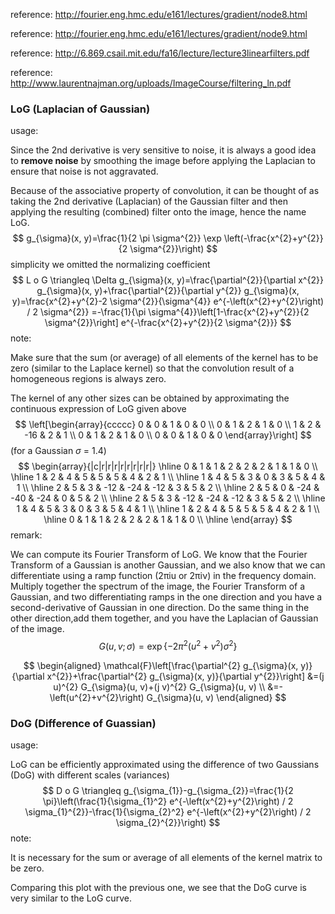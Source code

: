 

reference: http://fourier.eng.hmc.edu/e161/lectures/gradient/node8.html

reference: http://fourier.eng.hmc.edu/e161/lectures/gradient/node9.html

reference: http://6.869.csail.mit.edu/fa16/lecture/lecture3linearfilters.pdf

reference: http://www.laurentnajman.org/uploads/ImageCourse/filtering_ln.pdf

### LoG (Laplacian of Gaussian)

usage: 

Since the 2nd derivative is very sensitive to noise, it is always a good idea to **remove noise** by smoothing the image before applying the Laplacian to ensure that noise  is not aggravated. 

Because of the associative property of convolution,  it can be thought of as taking the 2nd derivative (Laplacian) of the Gaussian filter and then applying the resulting (combined)  filter onto the image, hence the name LoG. 
$$
g_{\sigma}(x, y)=\frac{1}{2 \pi \sigma^{2}} \exp \left(-\frac{x^{2}+y^{2}}{2 \sigma^{2}}\right)
$$
simplicity we omitted the normalizing coefficient 
$$
L o G \triangleq \Delta g_{\sigma}(x, y)=\frac{\partial^{2}}{\partial x^{2}} g_{\sigma}(x, y)+\frac{\partial^{2}}{\partial y^{2}} g_{\sigma}(x, y)=\frac{x^{2}+y^{2}-2 \sigma^{2}}{\sigma^{4}} e^{-\left(x^{2}+y^{2}\right) / 2 \sigma^{2}}
=-\frac{1}{\pi \sigma^{4}}\left[1-\frac{x^{2}+y^{2}}{2 \sigma^{2}}\right] e^{-\frac{x^{2}+y^{2}}{2 \sigma^{2}}}
$$
note: 

Make sure that the sum (or average) of all elements of the kernel has to be zero (similar  to the Laplace kernel) so that the convolution result of a homogeneous  regions is always zero.

The kernel of any other sizes can be obtained by approximating the  continuous expression of LoG given above
$$
\left[\begin{array}{ccccc}
0 & 0 & 1 & 0 & 0 \\
0 & 1 & 2 & 1 & 0 \\
1 & 2 & -16 & 2 & 1 \\
0 & 1 & 2 & 1 & 0 \\
0 & 0 & 1 & 0 & 0
\end{array}\right]
$$
(for a Gaussian $\sigma$ = 1.4) 
$$
\begin{array}{|c|r|r|r|r|r|r|r|r|}
\hline 0 & 1 & 1 & 2 & 2 & 2 & 1 & 1 & 0 \\
\hline 1 & 2 & 4 & 5 & 5 & 5 & 4 & 2 & 1 \\
\hline 1 & 4 & 5 & 3 & 0 & 3 & 5 & 4 & 1 \\
\hline 2 & 5 & 3 & -12 & -24 & -12 & 3 & 5 & 2 \\
\hline 2 & 5 & 0 & -24 & -40 & -24 & 0 & 5 & 2 \\
\hline 2 & 5 & 3 & -12 & -24 & -12 & 3 & 5 & 2 \\
\hline 1 & 4 & 5 & 3 & 0 & 3 & 5 & 4 & 1 \\
\hline 1 & 2 & 4 & 5 & 5 & 5 & 4 & 2 & 1 \\
\hline 0 & 1 & 1 & 2 & 2 & 2 & 1 & 1 & 0 \\
\hline
\end{array}
$$
remark:

We  can  compute  its  Fourier  Transform of LoG.   We  know  that  the  Fourier  Transform  of  a  Gaussian  is  another Gaussian, and we also know that we can differentiate using a ramp function (2πiu or 2πiν) in the frequency domain. Multiply together the spectrum of the image, the Fourier Transform of a Gaussian, and two differentiating ramps in the one direction and you have a second-derivative of Gaussian in one direction. Do the same thing in the other direction,add them together, and you have the Laplacian of Gaussian of the image. 
$$
G(u, v ; \sigma)=\exp\{ -2 \pi^{2}\left(u^{2}+v^{2}\right) \sigma^{2} \}
$$

$$
\begin{aligned}
\mathcal{F}\left[\frac{\partial^{2} g_{\sigma}(x, y)}{\partial x^{2}}+\frac{\partial^{2} g_{\sigma}(x, y)}{\partial y^{2}}\right] &=(j u)^{2} G_{\sigma}(u, v)+(j v)^{2} G_{\sigma}(u, v) \\
&=-\left(u^{2}+v^{2}\right) G_{\sigma}(u, v)
\end{aligned}
$$

### DoG (Difference of Guassian)

usage: 

LoG can be efficiently  approximated using the difference of two Gaussians (DoG) with different  scales (variances)
$$
D o G \triangleq g_{\sigma_{1}}-g_{\sigma_{2}}=\frac{1}{2 \pi}\left(\frac{1}{\sigma_{1}^2} e^{-\left(x^{2}+y^{2}\right) / 2 \sigma_{1}^{2}}-\frac{1}{\sigma_{2}^2} e^{-\left(x^{2}+y^{2}\right) / 2 \sigma_{2}^{2}}\right)
$$
note:

It is necessary for the sum or average of all elements of the kernel matrix to be zero.

Comparing this plot with the previous one, we see that the DoG curve is very similar to the LoG curve.